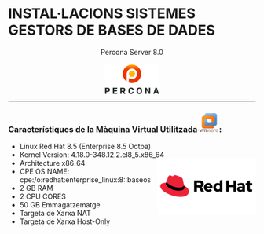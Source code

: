 # INSTAL·LACIONS SISTEMES GESTORS DE BASES DE DADES 


<div align:center>
        <div style="display:flex; flex-direction: column; justify-content: center; align-items: center">
        Percona Server 8.0
        <br><br>
        <img width = "110" src="imatges/percona_logo.png" />
        </div>
</div>        
<hr>


### Característiques de la Màquina Virtual Utilitzada <img width=40 height=40 src="imatges/vmware_logo.png" alt="vmware_logo"/>:
 - Linux Red Hat 8.5 (Enterprise 8.5 Ootpa)
 - Kernel Version: 4.18.0-348.12.2.el8_5.x86_64 <img align="right" width = "200" src="imatges/redhat_logo.png" alt="redhat_logo"/>
 - Architecture x86_64
 - CPE OS NAME: cpe:/o:redhat:enterprise_linux:8::baseos
 - 2 GB RAM
 - 2 CPU CORES
 - 50 GB Emmagatzematge
 - Targeta de Xarxa NAT
 - Targeta de Xarxa Host-Only




